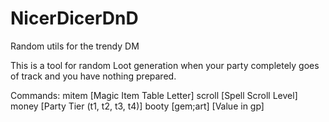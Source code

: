 # NicerDicerDnD
Random utils for the trendy DM

This is a tool for random Loot generation when your party completely goes of track and you have nothing prepared.

Commands:
  mitem [Magic Item Table Letter]
  scroll [Spell Scroll Level]
  money [Party Tier (t1, t2, t3, t4)]
  booty [gem;art] [Value in gp]
